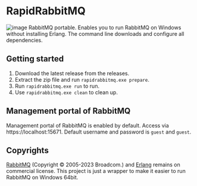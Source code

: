 # RapidRabbitMQ
![image](https://github.com/cloudfy/rapidrabbitmq/assets/31371919/b15b773b-1930-4c75-b67a-39ca97a83237)
RabbitMQ portable. Enables you to run RabbitMQ on Windows without installing Erlang. The command line downloads and configure all dependencies.

## Getting started
1. Download the latest release from the releases. 
2. Extract the zip file and run `rapidrabbitmq.exe prepare`.
3. Run `rapidrabbitmq.exe run` to run.
4. Use `rapidrabbitmq.exe clean` to clean up.

## Management portal of RabbitMQ
Management portal of RabbitMQ is enabled by default. Access via https://localhost:15671. Default username and password is `guest` and `guest`.

## Copyrights
[RabbitMQ](https://rabbitmq.com/) (Copyright © 2005-2023 Broadcom.) and [Erlang](https://www.erlang.org/) remains on commercial license. This project is just a wrapper to make it easier to run RabbitMQ on Windows 64bit.
